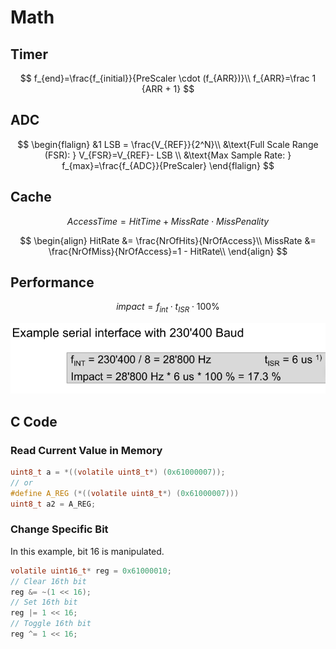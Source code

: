 # Math

## Timer

$$
f_{end}=\frac{f_{initial}}{PreScaler \cdot (f_{ARR})}\\
f_{ARR}=\frac 1 {ARR + 1}
$$

## ADC

$$
\begin{flalign}
&1 LSB = \frac{V_{REF}}{2^N}\\
&\text{Full Scale Range (FSR): } V_{FSR}=V_{REF}- LSB \\
&\text{Max Sample Rate: } f_{max}=\frac{f_{ADC}}{PreScaler}
\end{flalign}
$$

## Cache

$$
Access Time=HitTime + MissRate\cdot MissPenality
$$

$$
\begin{align}
HitRate &= \frac{NrOfHits}{NrOfAccess}\\
MissRate &= \frac{NrOfMiss}{NrOfAccess}=1 - HitRate\\
\end{align}
$$

## Performance

$$
impact=f_{int}\cdot t_{ISR}\cdot 100\%
$$

<img src="res/Math/image-20230607134344555.png" alt="image-20230607134344555" style="zoom:80%;" />

## C Code
### Read Current Value in Memory

```c
uint8_t a = *((volatile uint8_t*) (0x61000007));
// or
#define A_REG (*((volatile uint8_t*) (0x61000007)))
uint8_t a2 = A_REG;
```

### Change Specific Bit
In this example, bit 16 is manipulated.

```c
volatile uint16_t* reg = 0x61000010;
// Clear 16th bit
reg &= ~(1 << 16);
// Set 16th bit
reg |= 1 << 16;
// Toggle 16th bit
reg ^= 1 << 16;
```
